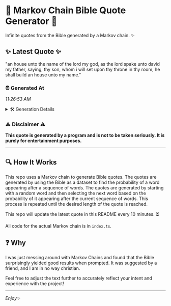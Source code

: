 # 📖 Markov Chain Bible Quote Generator 📖

Infinite quotes from the Bible generated by a Markov chain. ✨

## ✨ Latest Quote ✨
"an house unto the name of the lord my god, as the lord spake unto david my father, saying, thy son, whom i will set upon thy throne in thy room, he shall build an house unto my name."

### ⏰ Generated At
*11:26:53 AM*

<details>
    <summary>🛠️ Generation Details</summary>
    <p>
        <strong>🌱 Seed:</strong> an<br>
        <strong>🔄 Iterations:</strong> 38<br>
        <strong>📜 Context History:</strong><br>[ an ]: house<br>[ an, house ]: unto<br>[ an, house, unto ]: the<br>[ an, house, unto, the ]: name<br>[ an, house, unto, the, name ]: of<br>[ an, house, unto, the, name, of ]: the<br>[ house, unto, the, name, of, the ]: lord<br>[ unto, the, name, of, the, lord ]: my<br>[ the, name, of, the, lord, my ]: god,<br>[ name, of, the, lord, my, god, ]: as<br>[ of, the, lord, my, god,, as ]: the<br>[ the, lord, my, god,, as, the ]: lord<br>[ lord, my, god,, as, the, lord ]: spake<br>[ my, god,, as, the, lord, spake ]: unto<br>[ god,, as, the, lord, spake, unto ]: david<br>[ as, the, lord, spake, unto, david ]: my<br>[ the, lord, spake, unto, david, my ]: father,<br>[ lord, spake, unto, david, my, father, ]: saying,<br>[ spake, unto, david, my, father,, saying, ]: thy<br>[ unto, david, my, father,, saying,, thy ]: son,<br>[ david, my, father,, saying,, thy, son, ]: whom<br>[ my, father,, saying,, thy, son,, whom ]: i<br>[ father,, saying,, thy, son,, whom, i ]: will<br>[ saying,, thy, son,, whom, i, will ]: set<br>[ thy, son,, whom, i, will, set ]: upon<br>[ son,, whom, i, will, set, upon ]: thy<br>[ whom, i, will, set, upon, thy ]: throne<br>[ i, will, set, upon, thy, throne ]: in<br>[ will, set, upon, thy, throne, in ]: thy<br>[ set, upon, thy, throne, in, thy ]: room,<br>[ upon, thy, throne, in, thy, room, ]: he<br>[ thy, throne, in, thy, room,, he ]: shall<br>[ throne, in, thy, room,, he, shall ]: build<br>[ in, thy, room,, he, shall, build ]: an<br>[ thy, room,, he, shall, build, an ]: house<br>[ room,, he, shall, build, an, house ]: unto<br>[ he, shall, build, an, house, unto ]: my<br>[ shall, build, an, house, unto, my ]: name.<br>
    </p>
</details>

### ⚠️ Disclaimer ⚠️
**This quote is generated by a program and is not to be taken seriously. It is purely for entertainment purposes.**

---

## 🔍 How It Works

This repo uses a Markov chain to generate Bible quotes. The quotes are generated by using the Bible as a dataset to find the probability of a word appearing after a sequence of words. The quotes are generated by starting with a random word and then selecting the next word based on the probability of it appearing after the current sequence of words. This process is repeated until the desired length of the quote is reached.

This repo will update the latest quote in this README every 10 minutes. ⏳

All code for the actual Markov chain is in `index.ts`.

## ❓ Why

I was just messing around with Markov Chains and found that the Bible surprisingly yielded good results when prompted. 
It was suggested by a friend, and I am in no way christian.

Feel free to adjust the text further to accurately reflect your intent and experience with the project!

---

*Enjoy*✨
